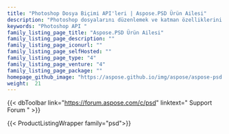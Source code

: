 ```yaml
---
title: "Photoshop Dosya Biçimi API'leri | Aspose.PSD Ürün Ailesi"
description: "Photoshop dosyalarını düzenlemek ve katman özelliklerini güncellemek, filigran eklemek, döndürmek, ölçeklemek, Çevir, Kırp, Titreme, Raster Dönüştürmek için şirket içi kitaplıkları indirin."
keywords: "Photoshop API "
family_listing_page_title: "Aspose.PSD Ürün Ailesi"
family_listing_page_description: ""
family_listing_page_iconurl: ""
family_listing_page_selfHosted: ""
family_listing_page_type: "4"
family_listing_page_venture: "4"
family_listing_page_package: ""
homepage_github_image: "https://aspose.github.io/img/aspose/aspose-psd.png"
weight:  21
---
```


{{< dbToolbar link="https://forum.aspose.com/c/psd" linktext=" Support Forum " >}}

{{< ProductListingWrapper family="psd">}}

